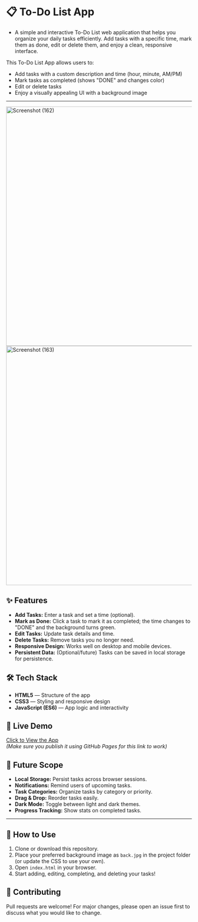# 📋 To-Do List App

- A simple and interactive To-Do List web application that helps you organize your daily tasks efficiently. Add tasks with a specific time, mark them as done, edit or delete them, and enjoy a clean, responsive interface.

This To-Do List App allows users to:
- Add tasks with a custom description and time (hour, minute, AM/PM)
- Mark tasks as completed (shows "DONE" and changes color)
- Edit or delete tasks
- Enjoy a visually appealing UI with a background image

---
<img width="800" height="650" alt="Screenshot (162)" src="https://github.com/user-attachments/assets/e913af60-842d-424d-9065-dc026ab83d4d" />
<img width="800" height="650" alt="Screenshot (163)" src="https://github.com/user-attachments/assets/d22b31bc-7ca6-4382-8f4d-5bd953f674ad" />

## ✨ Features

- **Add Tasks:** Enter a task and set a time (optional).
- **Mark as Done:** Click a task to mark it as completed; the time changes to "DONE" and the background turns green.
- **Edit Tasks:** Update task details and time.
- **Delete Tasks:** Remove tasks you no longer need.
- **Responsive Design:** Works well on desktop and mobile devices.
- **Persistent Data:** (Optional/future) Tasks can be saved in local storage for persistence.

## 🛠️ Tech Stack

- **HTML5** — Structure of the app
- **CSS3** — Styling and responsive design
- **JavaScript (ES6)** — App logic and interactivity

## 🔗 Live Demo

[Click to View the App](https://shalini07k.github.io/To-do-list/)  
*(Make sure you publish it using GitHub Pages for this link to work)*


## 🔮 Future Scope

- **Local Storage:** Persist tasks across browser sessions.
- **Notifications:** Remind users of upcoming tasks.
- **Task Categories:** Organize tasks by category or priority.
- **Drag & Drop:** Reorder tasks easily.
- **Dark Mode:** Toggle between light and dark themes.
- **Progress Tracking:** Show stats on completed tasks.

---

## 📝 How to Use

1. Clone or download this repository.
2. Place your preferred background image as `back.jpg` in the project folder (or update the CSS to use your own).
3. Open `index.html` in your browser.
4. Start adding, editing, completing, and deleting your tasks!


## 🤝 Contributing

Pull requests are welcome! For major changes, please open an issue first to discuss what you would like to change.
